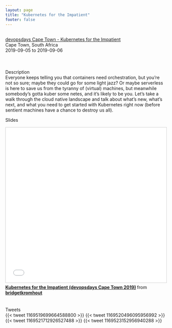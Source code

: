 ```yaml
---
layout: page
title: "Kubernetes for the Impatient"
footer: false
---
```


<br>
<div class="views-field views-field-nothing">        <span class="field-content views-field-field-details"><a href="https://devopsdays.org/events/2019-cape-town/program/bridget-kromhout/">devopsdays Cape Town - Kubernetes for the Impatient</a><br>Cape Town, South Africa<br><span class="date-display-start">2019-09-05</span> to <span class="date-display-end">2019-09-06</span></span></div>

<br>

<br>
<br>
Description
<br>
Everyone keeps telling you that containers need orchestration, but you’re not so sure; maybe they could go for some light jazz? Or maybe serverless is here to save us from the tyranny of (virtual) machines, but meanwhile somebody’s gotta kuber some netes, and it’s likely to be you. Let’s take a walk through the cloud native landscape and talk about what’s new, what’s next, and what you need to get started with Kubernetes right now (before sentient machines have a chance to destroy us all).
<br>

Slides
<br>
<iframe src="//www.slideshare.net/slideshow/embed_code/key/hL8TQfaApK8gzI" width="595" height="485" frameborder="0" marginwidth="0" marginheight="0" scrolling="no" style="border:1px solid #CCC; border-width:1px; margin-bottom:5px; max-width: 100%;" allowfullscreen> </iframe> <div style="margin-bottom:5px"> <strong> <a href="//www.slideshare.net/bridgetkromhout/kubernetes-for-the-impatient-devopsdays-cape-town-2019" title="Kubernetes for the Impatient (devopsdays Cape Town 2019)" target="_blank">Kubernetes for the Impatient (devopsdays Cape Town 2019)</a> </strong> from <strong><a href="https://www.slideshare.net/bridgetkromhout" target="_blank">bridgetkromhout</a></strong> </div>
<br>

Tweets
<br>
{{< tweet 1169519699664588800 >}}
{{< tweet 1169520496095956992 >}}
{{< tweet 1169521712926527488 >}}
{{< tweet 1169523152956940288 >}}
